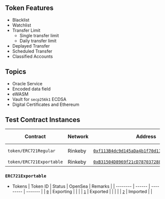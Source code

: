 ## Token Features

* Blacklist
* Watchlist
* Transfer Limit
    * Single transfer limit
    * Daily transfer limit
* Deplayed Transfer
* Scheduled Transfer
* Classified Accounts


## Topics

* Oracle Service
* Encoded data field
* eWASM
* Vault for `secp256k1` ECDSA
* Digital Certificates and Ethereum



## Test Contract Instances

| Contract | Network | Address | Admin | Deployed At | Remakrs |
| -------- | ------- | ------- | ----- |------------ | ------- |
| `token/ERC721Regular` | Rinkeby | [`0xf113B4dc9d145aDa4b1f70d1170B3085eAe28497`](https://rinkeby.etherscan.io/address/0xf113B4dc9d145aDa4b1f70d1170B3085eAe28497) | `0xb009cd53957c0D991CAbE184e884258a1D7b77D9` | 2022/03/04 | https://testnets.opensea.io/collection/deep-sky |
| `token/ERC721Exportable` | Rinkeby | [`0xB31504D8969f21cD787037288135b6FFe0BD81De`](https://rinkeby.etherscan.io/address/0xB31504D8969f21cD787037288135b6FFe0BD81De) | `0xb009cd53957c0D991CAbE184e884258a1D7b77D9` | 2022/03/14 |   |


### `ERC721Exportable`

* Tokens
    | Token ID | Status | OpenSea | Remarks |
    | -------- | ------ | --------- | ------- |
    | [`0`](https://rinkeby.etherscan.io/token/0xB31504D8969f21cD787037288135b6FFe0BD81De?a=0) | Exporting |      |         |
    | [`1`](https://rinkeby.etherscan.io/token/0xB31504D8969f21cD787037288135b6FFe0BD81De?a=1) | Exported  |      |          |         |
    | [`2`](https://rinkeby.etherscan.io/token/0xB31504D8969f21cD787037288135b6FFe0BD81De?a=2) | Imported  |      |



